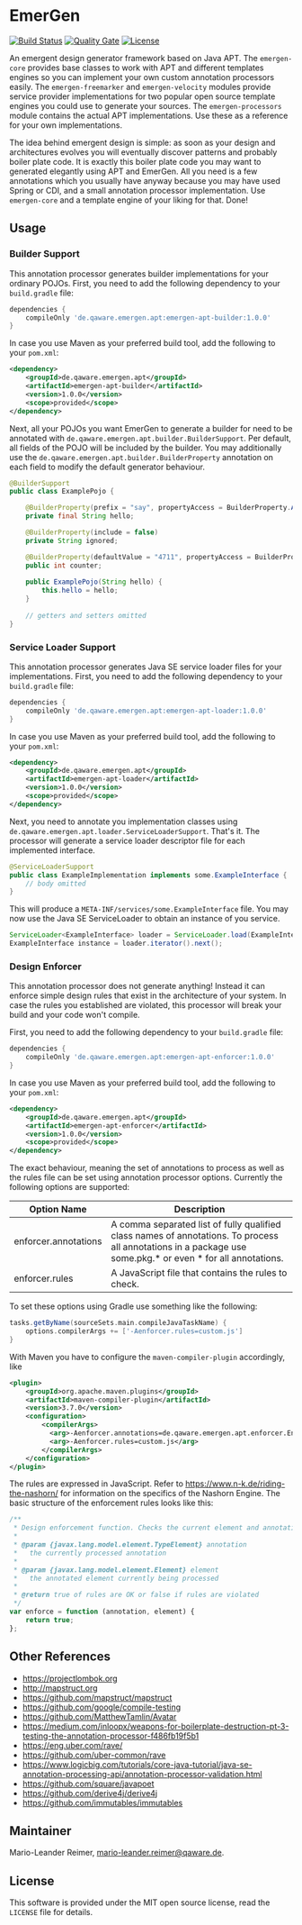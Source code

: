 # EmerGen

[![Build Status](https://travis-ci.org/qaware/emergen.svg?branch=master)](https://travis-ci.org/qaware/emergen)
[![Quality Gate](https://sonarcloud.io/api/project_badges/measure?project=de.qaware.emergen%3Aemergen&metric=alert_status)](https://sonarcloud.io/dashboard?id=de.qaware.emergen%3Aemergen)
[![License](http://img.shields.io/badge/license-MIT-green.svg?style=flat)]()

An emergent design generator framework based on Java APT. The `emergen-core` provides
base classes to work with APT and different templates engines so you can implement
your own custom annotation processors easily. The `emergen-freemarker` and `emergen-velocity`
modules provide service provider implementations for two popular open source template
engines you could use to generate your sources. The `emergen-processors` module contains the 
actual APT implementations. Use these as a reference for your own implementations.

The idea behind emergent design is simple: as soon as your design and architectures evolves you
will eventually discover patterns and probably boiler plate code. It is exactly this boiler plate
code you may want to generated elegantly using APT and EmerGen. All you need is a few annotations
which you usually have anyway because you may have used Spring or CDI, and a small annotation
processor implementation. Use `emergen-core` and a template engine of your liking for that. Done!

## Usage

### Builder Support

This annotation processor generates builder implementations for your ordinary POJOs. First, you need to
add the following dependency to your `build.gradle` file:

```groovy
dependencies {
    compileOnly 'de.qaware.emergen.apt:emergen-apt-builder:1.0.0'
}
```

In case you use Maven as your preferred build tool, add the following to your `pom.xml`:

```xml
<dependency>
    <groupId>de.qaware.emergen.apt</groupId>
    <artifactId>emergen-apt-builder</artifactId>
    <version>1.0.0</version>
    <scope>provided</scope>
</dependency>
```

Next, all your POJOs you want EmerGen to generate a builder for need to be annotated with `de.qaware.emergen.apt.builder.BuilderSupport`. Per default, all fields
of the POJO will be included by the builder. You may additionally use the `de.qaware.emergen.apt.builder.BuilderProperty` annotation on each field to modify the
default generator behaviour.

```java
@BuilderSupport
public class ExamplePojo {

    @BuilderProperty(prefix = "say", propertyAccess = BuilderProperty.AccessStrategy.CONSTRUCTOR)
    private final String hello;

    @BuilderProperty(include = false)
    private String ignored;

    @BuilderProperty(defaultValue = "4711", propertyAccess = BuilderProperty.AccessStrategy.DIRECT)
    public int counter;
    
    public ExamplePojo(String hello) {
        this.hello = hello;
    }
    
    // getters and setters omitted
}
```

### Service Loader Support

This annotation processor generates Java SE service loader files for your implementations. First, you need to
add the following dependency to your `build.gradle` file:

```groovy
dependencies {
    compileOnly 'de.qaware.emergen.apt:emergen-apt-loader:1.0.0'
}
```

In case you use Maven as your preferred build tool, add the following to your `pom.xml`:

```xml
<dependency>
    <groupId>de.qaware.emergen.apt</groupId>
    <artifactId>emergen-apt-loader</artifactId>
    <version>1.0.0</version>
    <scope>provided</scope>
</dependency>
```

Next, you need to annotate you implementation classes using `de.qaware.emergen.apt.loader.ServiceLoaderSupport`. That's it.
The processor will generate a service loader descriptor file for each implemented interface.

```java
@ServiceLoaderSupport
public class ExampleImplementation implements some.ExampleInterface {
    // body omitted
}
```

This will produce a `META-INF/services/some.ExampleInterface` file. You may now use the Java SE
ServiceLoader to obtain an instance of you service.

```java
ServiceLoader<ExampleInterface> loader = ServiceLoader.load(ExampleInterface.class);
ExampleInterface instance = loader.iterator().next();
```

### Design Enforcer

This annotation processor does not generate anything! Instead it can enforce simple design
rules that exist in the architecture of your system. In case the rules you established are
violated, this processor will break your build and your code won't compile.

First, you need to add the following dependency to your `build.gradle` file:

```groovy
dependencies {
    compileOnly 'de.qaware.emergen.apt:emergen-apt-enforcer:1.0.0'
}
```

In case you use Maven as your preferred build tool, add the following to your `pom.xml`:

```xml
<dependency>
    <groupId>de.qaware.emergen.apt</groupId>
    <artifactId>emergen-apt-enforcer</artifactId>
    <version>1.0.0</version>
    <scope>provided</scope>
</dependency>
```

The exact behaviour, meaning the set of annotations to process as well as the rules file
can be set using annotation processor options. Currently the following options are supported:

Option Name  | Description
--- | ---
enforcer.annotations | A comma separated list of fully qualified class names of annotations. To process all annotations in a package use some.pkg.* or even * for all annotations.
enforcer.rules | A JavaScript file that contains the rules to check.

To set these options using Gradle use something like the following:
```groovy
tasks.getByName(sourceSets.main.compileJavaTaskName) {
    options.compilerArgs += ['-Aenforcer.rules=custom.js']
}
```

With Maven you have to configure the `maven-compiler-plugin` accordingly, like
```xml
<plugin>
    <groupId>org.apache.maven.plugins</groupId>
    <artifactId>maven-compiler-plugin</artifactId>
    <version>3.7.0</version>
    <configuration>
        <compilerArgs>
          <arg>-Aenforcer.annotations=de.qaware.emergen.apt.enforcer.EnforcerSupport</arg>
          <arg>-Aenforcer.rules=custom.js</arg>
        </compilerArgs>
    </configuration>
</plugin>
```

The rules are expressed in JavaScript. Refer to https://www.n-k.de/riding-the-nashorn/ for information on the
specifics of the Nashorn Engine. The basic structure of the enforcement rules looks like this:

```javascript
/**
 * Design enforcement function. Checks the current element and annotation.
 * 
 * @param {javax.lang.model.element.TypeElement} annotation 
 *   the currently processed annotation
 * 
 * @param {javax.lang.model.element.Element} element 
 *   the annotated element currently being processed
 *   
 * @return true of rules are OK or false if rules are violated
 */
var enforce = function (annotation, element) {
    return true;
};
```


## Other References

- https://projectlombok.org
- http://mapstruct.org
- https://github.com/mapstruct/mapstruct
- https://github.com/google/compile-testing
- https://github.com/MatthewTamlin/Avatar
- https://medium.com/inloopx/weapons-for-boilerplate-destruction-pt-3-testing-the-annotation-processor-f486fb19f5b1
- https://eng.uber.com/rave/
- https://github.com/uber-common/rave
- https://www.logicbig.com/tutorials/core-java-tutorial/java-se-annotation-processing-api/annotation-processor-validation.html
- https://github.com/square/javapoet
- https://github.com/derive4j/derive4j
- https://github.com/immutables/immutables

## Maintainer

Mario-Leander Reimer, <mario-leander.reimer@qaware.de>.

## License

This software is provided under the MIT open source license, read the `LICENSE` file for details.
